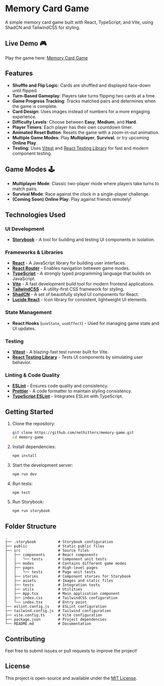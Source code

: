 # Memory Card Game

A simple memory card game built with React, TypeScript, and Vite, using ShadCN and TailwindCSS for styling.

## Live Demo 🎮

Play the game here: [Memory Card Game](https://nethitters.github.io/memory-game/)

## Features

- **Shuffle and Flip Logic**: Cards are shuffled and displayed face-down until flipped.
- **Turn-Based Gameplay**: Players take turns flipping two cards at a time.
- **Game Progress Tracking**: Tracks matched pairs and determines when the game is complete.
- **Card Design**: Uses images instead of numbers for a more engaging experience.
- **Difficulty Levels**: Choose between **Easy**, **Medium**, and **Hard**.
- **Player Timers**: Each player has their own countdown timer.
- **Animated Reset Button**: Resets the game with a zoom-in-out animation.
- **Multiple Game Modes**: Play **Multiplayer**, **Survival**, or try upcoming **Online Play**.
- **Testing**: Uses [Vitest](https://vitest.dev/) and [React Testing Library](https://testing-library.com/docs/react-testing-library/intro/) for fast and modern component testing.

## Game Modes 🕹️

- **Multiplayer Mode**: Classic two-player mode where players take turns to match pairs.
- **Survival Mode**: Race against the clock in a single-player challenge.
- **(Coming Soon) Online Play**: Play against friends remotely!

## Technologies Used

### UI Development

- **[Storybook](https://storybook.js.org/)** - A tool for building and testing UI components in isolation.

### Frameworks & Libraries

- **[React](https://react.dev/)** - A JavaScript library for building user interfaces.
- **[React Router](https://reactrouter.com/)** - Enables navigation between game modes.
- **[TypeScript](https://www.typescriptlang.org/)** - A strongly typed programming language that builds on JavaScript.
- **[Vite](https://vitejs.dev/)** - A fast development build tool for modern frontend applications.
- **[TailwindCSS](https://tailwindcss.com/)** - A utility-first CSS framework for styling.
- **[ShadCN](https://ui.shadcn.com/)** - A set of beautifully styled UI components for React.
- **[Lucide React](https://www.npmjs.com/package/lucide-react)** - Icon library for consistent, lightweight UI elements.

### State Management

- **React Hooks** (`useState`, `useEffect`) - Used for managing game state and UI updates.

### Testing

- **[Vitest](https://vitest.dev/)** - A blazing-fast test runner built for Vite.
- **[React Testing Library](https://testing-library.com/docs/react-testing-library/intro/)** - Tests UI components by simulating user behavior.

### Linting & Code Quality

- **[ESLint](https://eslint.org/)** - Ensures code quality and consistency.
- **[Prettier](https://prettier.io/)** - A code formatter to maintain styling consistency.
- **[TypeScript ESLint](https://typescript-eslint.io/)** - Integrates ESLint with TypeScript.

## Getting Started

1. Clone the repository:
   ```sh
   git clone https://github.com/nethitters/memory-game.git
   cd memory-game
   ```
2. Install dependencies:
   ```sh
   npm install
   ```
3. Start the development server:
   ```sh
   npm run dev
   ```
4. Run tests:
   ```sh
   npm test
   ```
5. Run Storybook:
   ```sh
   npm run storybook
   ```

## Folder Structure

```
.
├── .storybook          # Storybook configuration
├── public              # Static public files
├── src                 # Source files
│   ├── components      # React components
│   │   └── tests       # Component unit tests
│   ├── modes           # Contains different game modes
│   ├── pages           # High-level pages
│   │   └── tests       # Page unit tests
│   ├── stories         # Component stories for Storybook
│   ├── assets          # Images and static files
│   ├── tests           # Integration tests
│   ├── utils           # Utilities
│   ├── App.tsx         # Main application component
│   ├── index.css       # TailwindCSS configuration
│   └── index.tsx       # Entry point
├── eslint.config.js    # ESLint configuration
├── tailwind.config.js  # Tailwind configuration
├── vite.config.ts      # Vite configuration
├── package.json        # Project dependencies
└── README.md           # Documentation
```

## Contributing

Feel free to submit issues or pull requests to improve the project!

## License

This project is open-source and available under the [MIT License](LICENSE).
